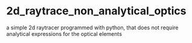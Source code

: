 # 2d_raytrace_non_analytical_optics
a simple 2d raytracer programmed with python, that does not require analytical expressions for the optical elements
